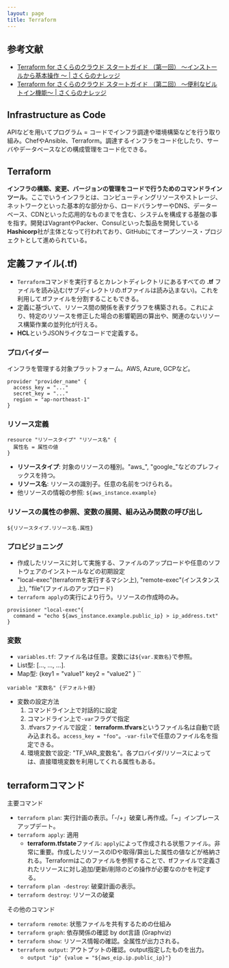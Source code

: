 ```yaml
---
layout: page
title: Terraform
---
```


## 参考文献
* [Terraform for さくらのクラウド スタートガイド （第一回） ～インストールから基本操作 ～ | さくらのナレッジ](https://knowledge.sakura.ad.jp/7230/)
* [Terraform for さくらのクラウド スタートガイド （第二回） ～便利なビルトイン機能～ | さくらのナレッジ](https://knowledge.sakura.ad.jp/7550/)


## Infrastructure as Code
APIなどを用いてプログラム = コードでインフラ調達や環境構築などを行う取り組み。ChefやAnsible、Terraform。調達するインフラをコード化したり、サーバやデータベースなどの構成管理をコード化できる。

## Terraform
**インフラの構築、変更、バージョンの管理をコードで行うためのコマンドラインツール**。ここでいうインフラとは、コンピューティングリソースやストレージ、ネットワークといった基本的な部分から、ロードバランサーやDNS、データーベース、CDNといった応用的なものまでを含む、システムを構成する基盤の事を指す。開発はVagrantやPacker、Consulといった製品を開発している**Hashicorp**社が主体となって行われており、GitHubにてオープンソース・プロジェクトとして進められている。

## 定義ファイル(.tf)
* `Terraform`コマンドを実行するとカレントディレクトリにあるすべての **.tf** ファイルを読み込む(サブディレクトリの.tfファイルは読み込まない)。これを利用して.tfファイルを分割することもできる。
* 定義に基づいて、リソース間の関係を表すグラフを構築される。これにより、特定のリソースを修正した場合の影響範囲の算出や、関連のないリソース構築作業の並列化が行える。
* **HCL**というJSONライクなコードで定義する。

### プロバイダー
インフラを管理する対象プラットフォーム。AWS, Azure, GCPなど。
```
provider "provider_name" {
  access_key = "..."
  secret_key = "..."
  region = "ap-northeast-1"
}
```

### リソース定義
```
resource "リソースタイプ" "リソース名" {
  属性名 = 属性の値
}
```
* **リソースタイプ**: 対象のリソースの種別。"aws_", "google_"などのプレフィックスを持つ。
* **リソース名**: リソースの識別子。任意の名前をつけられる。
* 他リソースの情報の参照: `${aws_instance.example}`

### リソースの属性の参照、変数の展開、組み込み関数の呼び出し
`${リソースタイプ.リソース名.属性}`


### プロビジョニング
* 作成したリソースに対して実施する、ファイルのアップロードや任意のソフトウェアのインストールなどの初期設定
* "local-exec"(terraformを実行するマシン上), "remote-exec"(インスタンス上), "file"(ファイルのアップロード)
* `terraform apply`の実行により行う。リソースの作成時のみ。

```
provisioner "local-exec"{
  command = "echo ${aws_instance.example.public_ip} > ip_address.txt"
}
```

### 変数
* `variables.tf`: ファイル名は任意。変数には`${var.変数名}`で参照。
* List型: [..., ..., ...]. 
* Map型: {key1 = "value1" key2 = "value2" }
``
```
variable "変数名" {デフォルト値}
```

* 変数の設定方法
  1. コマンドライン上で対話的に設定
  1. コマンドライン上で`-var`フラグで指定
  1. .tfvarsファイルで設定： **terraform.tfvars**というファイル名は自動で読み込まれる。`access_key = "foo"`。`-var-file`で任意のファイル名を指定できる。
  1. 環境変数で設定: "TF_VAR_変数名"。各プロバイダ/リソースによっては、直接環境変数を利用してくれる属性もある。


## terraformコマンド
主要コマンド
* `terraform plan`: 実行計画の表示。「-/+」破棄し再作成。「~」インプレースアップデート。
* `terraform apply`: 適用
  * **terraform.tfstate**ファイル: `apply`によって作成される状態ファイル。非常に重要。作成したリソースのIDや取得/算出した属性の値などが格納される。Terraformはこのファイルを参照することで、tfファイルで定義されたリソースに対し追加/更新/削除のどの操作が必要なのかを判定する。
* `terraform plan -destroy`: 破棄計画の表示。
* `terraform destroy`: リソースの破棄

その他のコマンド
* `terraform remote`: 状態ファイルを共有するための仕組み
* `terraform graph`: 依存関係の確認 by dot言語 (Graphviz)
* `terraform show`: リソース情報の確認。全属性が出力される。
* `terraform output`: アウトプットの確認。output指定したものを出力。
  * `output "ip" {value = "${aws_eip.ip.public_ip}"}`







